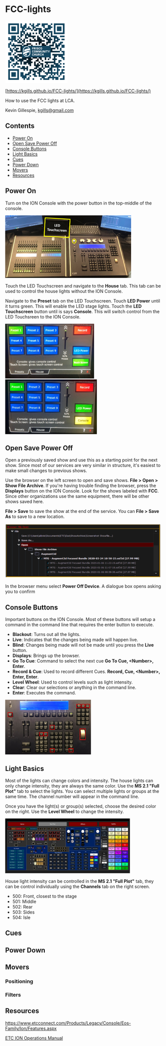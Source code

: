 # FCC-lights

<img width="200" height="200" src="pics/qr-code.png">

[https://kgills.github.io/FCC-lights/](https://kgills.github.io/FCC-lights/)

How to use the FCC lights at LCA.

Kevin Gillespie, kgills@gmail.com

## Contents
* [Power On](#power-on)
* [Open Save Power Off](#open-save-power-off)
* [Console Buttons](#console-buttons)
* [Light Basics](#light-basics)
* [Cues](#cues)
* [Power Down](#power-down)
* [Movers](#movers)
* [Resources](#resources)

## Power On
 Turn on the ION Console with the power button in the top-middle of the console. 

<img height="200" src="pics/power.png">

 Touch the LED Touchscreen and navigate to the **House** tab. This tab can be used to control the house lights without the ION Console. 

Navigate to the **Preset** tab on the LED Touchscreen. Touch **LED Power** until it turns green. This will enable the LED stage lights. Touch the **LED Touchscreen** button until is says **Console**. This will switch control from the LED Touchsreen to the ION Console.

<img height="175" src="pics/touch-screen.jpg">
<img height="175" src="pics/console.jpg".
</br>

## Open Save Power Off

Open a previously saved show and use this as a starting point for the next show. Since most of our services are very similar in structure, it's easiest to make small changes to previous shows. 

Use the browser on the left screen to open and save shows. **File > Open > Show File Archive**. If you're having trouble finding the browser, press the **Displays** button on the ION Console. Look for the shows labeled with **FCC**. Since other organizations use the same equipment, there will be other shows saved here. 

 **File > Save** to save the show at the end of the service. You can **File > Save As** to save to a new location.

<img height="175" src="pics/open.png">
</br>

In the browser menu select **Power Off Device**. A dialogue box opens asking you to confirm 

## Console Buttons

Important buttons on the ION Console. Most of these buttons will setup a command in the command line that requires the enter button to execute.

* **Blackout**: Turns out all the lights.
* **Live**: Indicates that the changes being made will happen live.
* **Blind**: Changes being made will not be made until you press the **Live** button.
* **Displays**: Brings up the browser.
* **Go To Cue**: Command to select the next cue **Go To Cue, \<Number\>, Enter**.
* **Record & Cue**: Used to record different Cues. **Record, Cue, \<Number\>, Enter, Enter**.
* **Level Wheel**: Used to control levels such as light intensity.
* **Clear**: Clear our selections or anything in the command line.
* **Enter**: Executes the command.

<img height="175" src="pics/buttons.png">
</br>

## Light Basics
Most of the lights can change colors and intensity. The house lights can only change intensity, they are always the same color. Use the **MS 2.1 "Full Plot"** tab to select the lights. You can select multiple lights or groups at the same time. The channel number will appear in the command line. 

Once you have the light(s) or group(s) selected, choose the desired color on the right. Use the **Level Wheel** to change the intensity.

<img height="175" src="pics/magic.jpg">
</br>

House light intensity can be controlled in the **MS 2.1 "Full Plot"** tab, they can be control individually using the **Channels** tab on the right screen. 

* 500: Front, closest to the stage
* 501: Middle
* 502: Rear
* 503: Sides
* 504: Isle

## Cues

## Power Down

## Movers

### Positioning

### Filters

## Resources

https://www.etcconnect.com/Products/Legacy/Console/Eos-Family/Ion/Features.aspx

[ETC ION Operations Manual](https://www.etcconnect.com/WorkArea/DownloadAsset.aspx?id=10737502837)